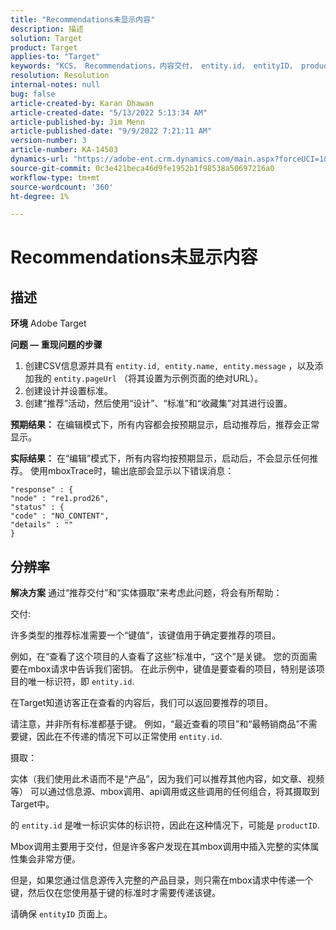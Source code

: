 ```yaml
---
title: "Recommendations未显示内容"
description: 描述
solution: Target
product: Target
applies-to: "Target"
keywords: "KCS， Recommendations，内容交付， entity.id， entityID， productID， key， identifier"
resolution: Resolution
internal-notes: null
bug: false
article-created-by: Karan Dhawan
article-created-date: "5/13/2022 5:13:34 AM"
article-published-by: Jim Menn
article-published-date: "9/9/2022 7:21:11 AM"
version-number: 3
article-number: KA-14503
dynamics-url: "https://adobe-ent.crm.dynamics.com/main.aspx?forceUCI=1&pagetype=entityrecord&etn=knowledgearticle&id=45c52a6f-7bd2-ec11-a7b5-00224809c101"
source-git-commit: 0c3e421beca46d9fe1952b1f98538a50697216a0
workflow-type: tm+mt
source-wordcount: '360'
ht-degree: 1%

---
```


# Recommendations未显示内容

## 描述


<b>环境</b>
Adobe Target

<b>问题 — 重现问题的步骤</b>

1. 创建CSV信息源并具有 `entity.id, entity.name, entity.message` ，以及添加我的 `entity.pageUrl` （将其设置为示例页面的绝对URL）。
2. 创建设计并设置标准。
3. 创建“推荐”活动，然后使用“设计”、“标准”和“收藏集”对其进行设置。


<b>预期结果：</b>
在编辑模式下，所有内容都会按预期显示，启动推荐后，推荐会正常显示。

<b>实际结果：</b>
&#x200B; &#x200B;&#x200B;在“编&#x200B;辑”模&#x200B;式下，所有内容均按预期显示，启动后，不会显示任何推荐。
使用mboxTrace时，输出底部会显示以下错误消息：

```
"response" : {
"node" : "re1.prod26",
"status" : {
"code" : "NO_CONTENT",
"details" : ""
}
```

## 分辨率


<b>解决方案</b>
通过“推荐交付”和“实体摄取”来考虑此问题，将会有所帮助：



交付:

许多类型的推荐标准需要一个“键值”，该键值用于确定要推荐的项目。

例如，在“查看了这个项目的人查看了这些”标准中，“这个”是关键。 您的页面需要在mbox请求中告诉我们密钥。 在此示例中，键值是要查看的项目，特别是该项目的唯一标识符，即 `entity.id`.

在Target知道访客正在查看的内容后，我们可以返回要推荐的项目。

请注意，并非所有标准都基于键。 例如，“最近查看的项目”和“最畅销商品”不需要键，因此在不传递的情况下可以正常使用 `entity.id`.



摄取：

实体（我们使用此术语而不是“产品”，因为我们可以推荐其他内容，如文章、视频等） 可以通过信息源、mbox调用、api调用或这些调用的任何组合，将其摄取到Target中。

的 `entity.id` 是唯一标识实体的标识符，因此在这种情况下，可能是 `productID`.

Mbox调用主要用于交付，但是许多客户发现在其mbox调用中插入完整的实体属性集会非常方便。

但是，如果您通过信息源传入完整的产品目录，则只需在mbox请求中传递一个键，然后仅在您使用基于键的标准时才需要传递该键。



请确保 `entityID` 页面上。
